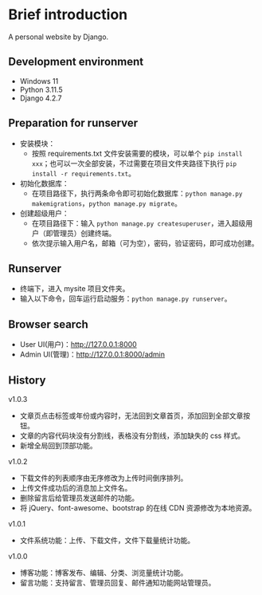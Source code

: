 # Brief introduction

A personal website by Django.

## Development environment

- Windows 11
- Python 3.11.5
- Django 4.2.7

## Preparation for runserver

- 安装模块：
  - 按照 requirements.txt 文件安装需要的模块，可以单个 `pip install xxx`；也可以一次全部安装，不过需要在项目文件夹路径下执行 `pip install -r requirements.txt`。
- 初始化数据库：
  - 在项目路径下，执行两条命令即可初始化数据库：`python manage.py makemigrations`，`python manage.py migrate`。
- 创建超级用户：
  - 在项目路径下：输入 `python manage.py createsuperuser`，进入超级用户（即管理员）创建终端。
  - 依次提示输入用户名，邮箱（可为空），密码，验证密码，即可成功创建。

## Runserver

- 终端下，进入 mysite 项目文件夹。
- 输入以下命令，回车运行启动服务：`python manage.py runserver`。

## Browser search

- User UI(用户)：<http://127.0.0.1:8000>
- Admin UI(管理)：<http://127.0.0.1:8000/admin>

## History

v1.0.3

- 文章页点击标签或年份或内容时，无法回到文章首页，添加回到全部文章按钮。
- 文章的内容代码块没有分割线，表格没有分割线，添加缺失的 css 样式。
- 新增全局回到顶部功能。

v1.0.2

- 下载文件的列表顺序由无序修改为上传时间倒序排列。
- 上传文件成功后的消息加上文件名。
- 删除留言后给管理员发送邮件的功能。
- 将 jQuery、font-awesome、bootstrap 的在线 CDN 资源修改为本地资源。

v1.0.1

- 文件系统功能：上传、下载文件，文件下载量统计功能。

v1.0.0

- 博客功能：博客发布、编辑、分类、浏览量统计功能。
- 留言功能：支持留言、管理员回复、邮件通知功能网站管理员。
